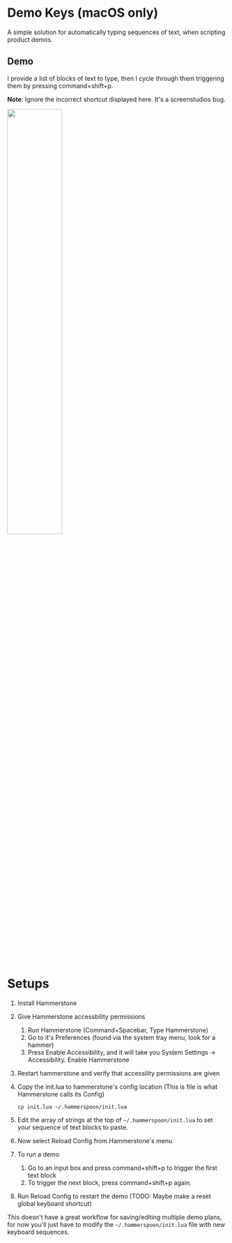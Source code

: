 # Demo Keys (macOS only)
A simple solution for automatically typing sequences of text, when scripting product demos.

## Demo
I provide a list of blocks of text to type, then I cycle through them triggering them by pressing command+shift+p. 

**Note**: Ignore the incorrect shortcut displayed here. It's a screenstudios bug.

<img width="50%" src="demo.gif"/>

# Setups

 1. Install Hammerstone
 2. Give Hammerstone accessbility permissions
    1. Run Hammerstone (Command+Spacebar, Type Hammerstone)
    1. Go to it's Preferences (found via the system tray menu, look for a hammer)
    1. Press Enable Accessibility, and it will take you System Settings -> Accessibility. Enable Hammerstone
 3. Restart hammerstone and verify that accessility permissions are given
 4. Copy the init.lua to hammerstone's config location (This is file is what Hammerstone calls its Config)

        cp init.lua ~/.hammerspoon/init.lua

 5. Edit the array of strings at the top of `~/.hammerspoon/init.lua` to set your sequence of text blocks to paste.
 1. Now select Reload Config from Hammerstone's menu
 6. To run a demo
    1. Go to an input box and press command+shift+p to trigger the first text block
    1. To trigger the next block, press command+shift+p again.
 1. Run Reload Config to restart the demo (TODO: Maybe make a reset global keyboard shortcut)

This doesn't have a great workflow for saving/editing multiple demo plans, for now you'll just have to modify the `~/.hammerspoon/init.lua` file with new keyboard sequences.